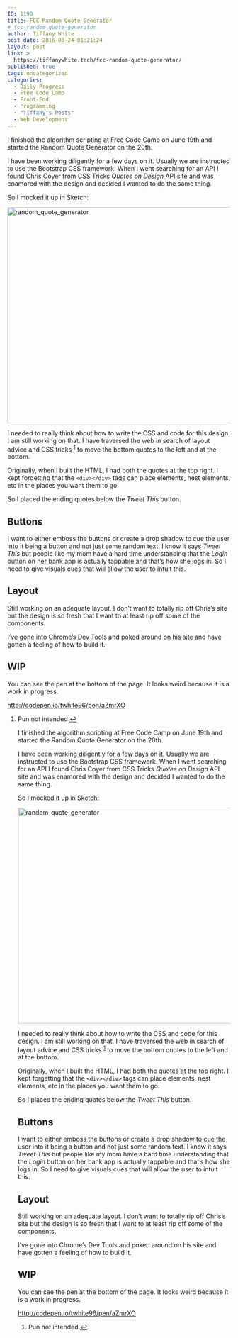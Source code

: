 ```yaml
---
ID: 1190
title: FCC Random Quote Generator
# fcc-random-quote-generator
author: Tiffany White
post_date: 2016-06-24 01:21:24
layout: post
link: >
  https://tiffanywhite.tech/fcc-random-quote-generator/
published: true
tags: uncategorized
categories:
  - Daily Progress
  - Free Code Camp
  - Front-End
  - Programming
  - "Tiffany's Posts"
  - Web Development
---
```



I finished the algorithm scripting at Free Code Camp on June 19th and started the Random Quote Generator on the 20th.

I have been working diligently for a few days on it. Usually we are instructed to use the Bootstrap CSS framework. When I went searching for an API I found Chris Coyer from CSS Tricks <em>Quotes on Design</em> API site and was enamored with the design and decided I wanted to do the same thing.

So I mocked it up in Sketch:

<img class="aligncenter size-large wp-image-1192" src="http://helloburgh.me/wp-content/uploads/2016/06/Rando-Quote_2-1024x713.jpg" alt="random_quote_generator" width="700" height="487" />

I needed to really think about how to write the CSS and code for this design. I am still working on that. I have traversed the web in search of layout advice and CSS tricks <sup><a id="ffn1" class="footnote" href="#fn1">1</a></sup> to move the bottom quotes to the left and at the bottom.

Originally, when I built the HTML, I had both the quotes at the top right. I kept forgetting that the <code>&lt;div&gt;&lt;/div&gt;</code> tags can place elements, nest elements, etc in the places you want them to go.

So I placed the ending quotes below the <em>Tweet This</em> button.
<h2>Buttons</h2>
I want to either emboss the buttons or create a drop shadow to cue the user into it being a button and not just some random text. I know it says <em>Tweet This</em> but people like my mom have a hard time understanding that the <em>Login</em> button on her bank app is actually tappable and that’s how she logs in. So I need to give visuals cues that will allow the user to intuit this.
<h2>Layout</h2>
Still working on an adequate layout. I don’t want to totally rip off Chris’s site but the design is so fresh that I want to at least rip off some of the components.

I’ve gone into Chrome’s Dev Tools and poked around on his site and have gotten a feeling of how to build it.
<h2>WIP</h2>
You can see the pen at the bottom of the page. It looks weird because it is a work in progress.

http://codepen.io/twhite96/pen/aZmrXO
<ol id="footnotes">
 	<li id="fn1">Pun not intended <a href="#ffn1">↩︎</a></li>



I finished the algorithm scripting at Free Code Camp on June 19th and started the Random Quote Generator on the 20th.

I have been working diligently for a few days on it. Usually we are instructed to use the Bootstrap CSS framework. When I went searching for an API I found Chris Coyer from CSS Tricks <em>Quotes on Design</em> API site and was enamored with the design and decided I wanted to do the same thing.

So I mocked it up in Sketch:

<img class="aligncenter size-large wp-image-1192" src="http://helloburgh.me/wp-content/uploads/2016/06/Rando-Quote_2-1024x713.jpg" alt="random_quote_generator" width="700" height="487" />

I needed to really think about how to write the CSS and code for this design. I am still working on that. I have traversed the web in search of layout advice and CSS tricks <sup><a id="ffn1" class="footnote" href="#fn1">1</a></sup> to move the bottom quotes to the left and at the bottom.

Originally, when I built the HTML, I had both the quotes at the top right. I kept forgetting that the <code>&lt;div&gt;&lt;/div&gt;</code> tags can place elements, nest elements, etc in the places you want them to go.

So I placed the ending quotes below the <em>Tweet This</em> button.
<h2>Buttons</h2>
I want to either emboss the buttons or create a drop shadow to cue the user into it being a button and not just some random text. I know it says <em>Tweet This</em> but people like my mom have a hard time understanding that the <em>Login</em> button on her bank app is actually tappable and that’s how she logs in. So I need to give visuals cues that will allow the user to intuit this.
<h2>Layout</h2>
Still working on an adequate layout. I don’t want to totally rip off Chris’s site but the design is so fresh that I want to at least rip off some of the components.

I’ve gone into Chrome’s Dev Tools and poked around on his site and have gotten a feeling of how to build it.
<h2>WIP</h2>
You can see the pen at the bottom of the page. It looks weird because it is a work in progress.

http://codepen.io/twhite96/pen/aZmrXO
<ol id="footnotes">
 	<li id="fn1">Pun not intended <a href="#ffn1">↩︎</a></li>




</ol>